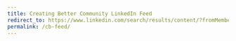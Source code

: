 ```yaml
---
title: Creating Better Community LinkedIn Feed
redirect_to: https://www.linkedin.com/search/results/content/?fromMember=%5B%22ACoAACV6bgcBynfDq1ph2SBPirhmd_exizOP8DE%22%2C%22ACoAAAFBJIkBptYWBdHrHrzWcza-Bvaqr2SkGKw%22%2C%22ACoAAAI95QUBxQ1P1exDlEnScTiTmBMd-QmXhi8%22%2C%22ACoAAAYeodgBjIVg-I7mwpb9mWZcLhcdvKZdDqs%22%2C%22ACoAADcfpdMBeUdkF4y_nEUEJWLiUpVbG8iT62U%22%2C%22ACoAABzQHn4B7OaXdASLJQyY6k34QeTkzBmZcbg%22%2C%22ACoAAAGwmDgB6WxX6nQ1vR3Rjk5nhWfacFI6QNE%22%2C%22ACoAAAbAB7EBk_0-p_upEEf3d7vL1BIWX1Cot6c%22%2C%22ACoAAAj8NNoBp3bFDTiwBjujyjqDInIZwJxyeDs%22%5D&origin=FACETED_SEARCH&sid=HJT&sortBy=%22date_posted%22
permalink: /cb-feed/
---
```

